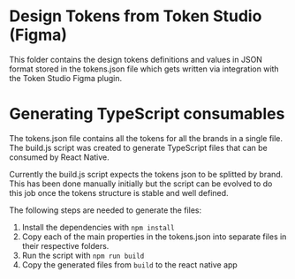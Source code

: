 # Design Tokens from Token Studio (Figma)

This folder contains the design tokens definitions and values in JSON format stored in the tokens.json file which gets written via integration with the Token Studio Figma plugin.

# Generating TypeScript consumables

The tokens.json file contains all the tokens for all the brands in a single file.
The build.js script was created to generate TypeScript files that can be consumed by React Native.

Currently the build.js script expects the tokens json to be splitted by brand. This has been done manually initially but the script can be evolved to do this job once the tokens structure is stable and well defined.

The following steps are needed to generate the files:

1. Install the dependencies with `npm install`
1. Copy each of the main properties in the tokens.json into separate files in their respective folders.
1. Run the script with `npm run build`
1. Copy the generated files from `build` to the react native app
